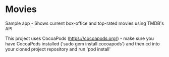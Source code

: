 # Movies
Sample app - Shows current box-office and top-rated movies using TMDB's API

This project uses CocoaPods (https://cocoapods.org/) - make sure you have CocoaPods installed ('sudo gem install cocoapods') and then cd into your cloned project repository and run 'pod install'
